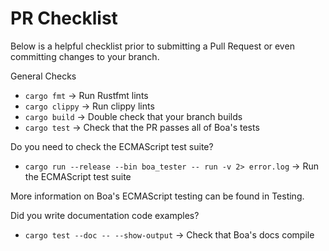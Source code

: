 # PR Checklist

Below is a helpful checklist prior to submitting a Pull Request or even committing changes to your branch.

General Checks
 - `cargo fmt` -> Run Rustfmt lints
 - `cargo clippy` -> Run clippy lints
 - `cargo build` -> Double check that your branch builds
 - `cargo test` -> Check that the PR passes all of Boa's tests
 
Do you need to check the ECMAScript test suite?
 - `cargo run --release --bin boa_tester -- run -v 2> error.log` -> Run the ECMAScript test suite

More information on Boa's ECMAScript testing can be found in Testing.

Did you write documentation code examples?
 - `cargo test --doc -- --show-output` -> Check that Boa's docs compile